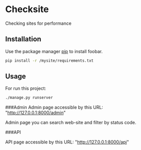 # Checksite
Checking sites for performance

## Installation

Use the package manager [pip](https://pip.pypa.io/en/stable/) to install foobar.
```bash
pip install -r /mysite/requirements.txt
```

## Usage

For run this project:
```bash
./manage.py runserver
```

###Admin
Admin page accessible by this URL: "http://127.0.0.1:8000/admin"

Admin page you can search web-site and filter by status code.

###API

API page accessible by this URL: "http://127.0.0.1:8000/api"


